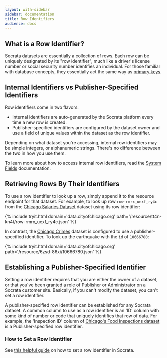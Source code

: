 ```yaml
---
layout: with-sidebar
sidebar: documentation
title: Row Identifiers
audience: docs
---
```


## What is a Row Identifier?

Socrata datasets are essentially a collection of rows. Each row can be uniquely designated by its "row identifier", much like a driver's license number or social security number identifies an individual. For those familiar with database concepts, they essentially act the same way as [primary keys](https://en.wikipedia.org/wiki/Primary_key).

## Internal Identifiers vs Publisher-Specified Identifiers

Row identifiers come in two flavors:

- Internal identifiers are auto-generated by the Socrata platform every time a new row is created.
- Publisher-specified identifiers are configured by the dataset owner and use a field of unique values within the dataset as the row identifier.

<div class="alert alert-info">
  <p>Depending on what dataset you're accessing, internal row identifiers may be simple integers, or alphanumeric strings. There's no difference between the two in how you use them.</p>
  <p>To learn more about how to access internal row identifiers, read the <a href="/docs/system-fields.html">System Fields</a> documentation.</p>
</div>

## Retrieving Rows By Their Identifiers

To use a row identifier to look up a row, simply append it to the resource endpoint for that dataset. For example, to look up row `row-rmrx_uexf_ry4c` from the [Chicago Salaries Dataset](https://data.cityofchicago.org/d/tt4n-kn4t) dataset using its row identifier:

{% include tryit.html domain='data.cityofchicago.org' path='/resource/tt4n-kn4t/row-rmrx_uexf_ry4c.json' %}

In contrast, the [Chicago Crimes](https://data.cityofchicago.org/d/ijzp-q8t2) dataset is configured to use a publisher-specified identifier. To look up the earthquake with the `id` of `10666780`:

{% include tryit.html domain='data.cityofchicago.org' path='/resource/6zsd-86xi/10666780.json' %}

## Establishing a Publisher-Specified Identifier

<p class="alert alert-info">Setting a row identifier requires that you are either the owner of a dataset, or that you've been granted a role of Publisher or Administrator on a Socrata customer site. Basically, if you can't modify the dataset, you can't set a row identifier.</p>

A publisher-specified row identifier can be established for any Socrata dataset. A common column to use as a row identifier is an 'ID' column with some kind of number or code that uniquely identifies that row of data. For example, the 'Inspection ID' column of [Chicago's Food Inspections dataset](https://data.cityofchicago.org/Health-Human-Services/Food-Inspections/4ijn-s7e5) is a Publisher-specified row identifier.

### How to Set a Row Identifier

See [this helpful guide](https://support.socrata.com/hc/en-us/articles/360008065493) on how to set a row identifier in Socrata.